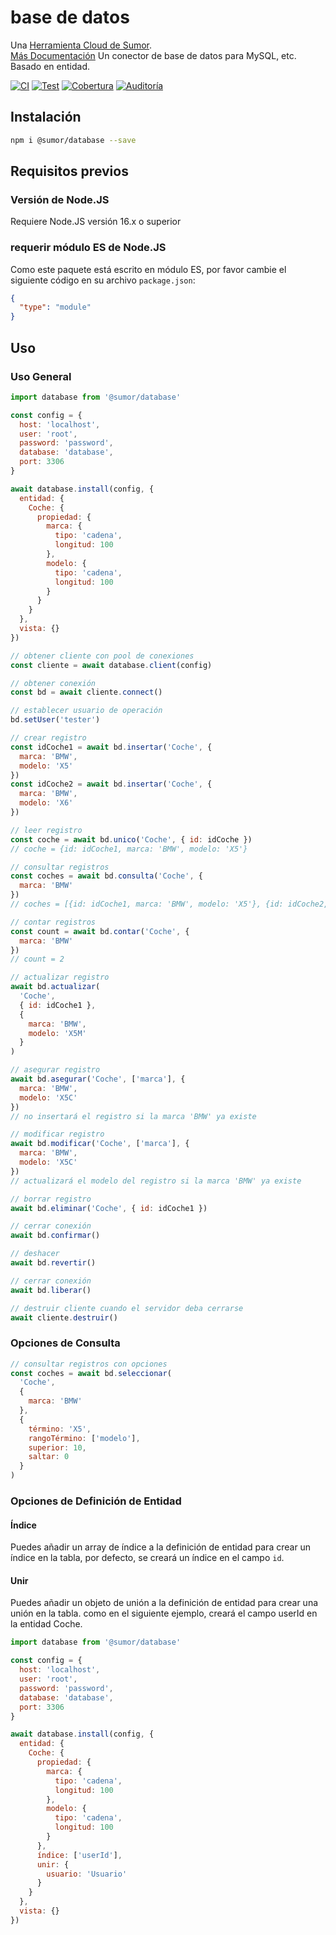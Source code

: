 # base de datos

Una [Herramienta Cloud de Sumor](https://sumor.cloud).  
[Más Documentación](https://sumor.cloud/database)
Un conector de base de datos para MySQL, etc. Basado en entidad.

[![CI](https://github.com/sumor-cloud/database/actions/workflows/ci.yml/badge.svg)](https://github.com/sumor-cloud/database/actions/workflows/ci.yml)
[![Test](https://github.com/sumor-cloud/database/actions/workflows/ut.yml/badge.svg)](https://github.com/sumor-cloud/database/actions/workflows/ut.yml)
[![Cobertura](https://github.com/sumor-cloud/database/actions/workflows/coverage.yml/badge.svg)](https://github.com/sumor-cloud/database/actions/workflows/coverage.yml)
[![Auditoría](https://github.com/sumor-cloud/database/actions/workflows/audit.yml/badge.svg)](https://github.com/sumor-cloud/database/actions/workflows/audit.yml)

## Instalación

```bash
npm i @sumor/database --save
```

## Requisitos previos

### Versión de Node.JS

Requiere Node.JS versión 16.x o superior

### requerir módulo ES de Node.JS

Como este paquete está escrito en módulo ES,
por favor cambie el siguiente código en su archivo `package.json`:

```json
{
  "type": "module"
}
```

## Uso

### Uso General

```js
import database from '@sumor/database'

const config = {
  host: 'localhost',
  user: 'root',
  password: 'password',
  database: 'database',
  port: 3306
}

await database.install(config, {
  entidad: {
    Coche: {
      propiedad: {
        marca: {
          tipo: 'cadena',
          longitud: 100
        },
        modelo: {
          tipo: 'cadena',
          longitud: 100
        }
      }
    }
  },
  vista: {}
})

// obtener cliente con pool de conexiones
const cliente = await database.client(config)

// obtener conexión
const bd = await cliente.connect()

// establecer usuario de operación
bd.setUser('tester')

// crear registro
const idCoche1 = await bd.insertar('Coche', {
  marca: 'BMW',
  modelo: 'X5'
})
const idCoche2 = await bd.insertar('Coche', {
  marca: 'BMW',
  modelo: 'X6'
})

// leer registro
const coche = await bd.unico('Coche', { id: idCoche })
// coche = {id: idCoche1, marca: 'BMW', modelo: 'X5'}

// consultar registros
const coches = await bd.consulta('Coche', {
  marca: 'BMW'
})
// coches = [{id: idCoche1, marca: 'BMW', modelo: 'X5'}, {id: idCoche2, marca: 'BMW', modelo: 'X6'}]

// contar registros
const count = await bd.contar('Coche', {
  marca: 'BMW'
})
// count = 2

// actualizar registro
await bd.actualizar(
  'Coche',
  { id: idCoche1 },
  {
    marca: 'BMW',
    modelo: 'X5M'
  }
)

// asegurar registro
await bd.asegurar('Coche', ['marca'], {
  marca: 'BMW',
  modelo: 'X5C'
})
// no insertará el registro si la marca 'BMW' ya existe

// modificar registro
await bd.modificar('Coche', ['marca'], {
  marca: 'BMW',
  modelo: 'X5C'
})
// actualizará el modelo del registro si la marca 'BMW' ya existe

// borrar registro
await bd.eliminar('Coche', { id: idCoche1 })

// cerrar conexión
await bd.confirmar()

// deshacer
await bd.revertir()

// cerrar conexión
await bd.liberar()

// destruir cliente cuando el servidor deba cerrarse
await cliente.destruir()
```

### Opciones de Consulta

```js
// consultar registros con opciones
const coches = await bd.seleccionar(
  'Coche',
  {
    marca: 'BMW'
  },
  {
    término: 'X5',
    rangoTérmino: ['modelo'],
    superior: 10,
    saltar: 0
  }
)
```

### Opciones de Definición de Entidad

#### Índice

Puedes añadir un array de índice a la definición de entidad para crear un índice en la tabla, por defecto, se creará un índice en el campo `id`.

#### Unir

Puedes añadir un objeto de unión a la definición de entidad para crear una unión en la tabla.
como en el siguiente ejemplo, creará el campo userId en la entidad Coche.

```js
import database from '@sumor/database'

const config = {
  host: 'localhost',
  user: 'root',
  password: 'password',
  database: 'database',
  port: 3306
}

await database.install(config, {
  entidad: {
    Coche: {
      propiedad: {
        marca: {
          tipo: 'cadena',
          longitud: 100
        },
        modelo: {
          tipo: 'cadena',
          longitud: 100
        }
      },
      índice: ['userId'],
      unir: {
        usuario: 'Usuario'
      }
    }
  },
  vista: {}
})
```
